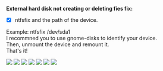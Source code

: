 
**External hard disk not creating or deleting fies fix:** 
- [x] ntfsfix and the path of the device. 

Example: ntfsfix /dev/sda1 <br />
I recommned you to use gnome-disks to identify your device. <br />
Then, unmount the device and remount it. <br />
That's it! <br />

![](https://i.imgur.com/JbuStNB.png)
![](https://i.imgur.com/Fcmdw5P.png)
![](https://i.imgur.com/KaF9mIg.png)
![](https://i.imgur.com/k1cw6xq.png)
![](https://i.imgur.com/gElFAuo.png)
![](https://i.imgur.com/dL7L3dv.png)
![](https://i.imgur.com/wAa7ULz.png)
